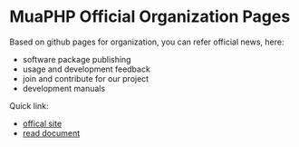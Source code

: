 # MuaPHP Official Organization Pages

Based on github pages for organization, you can refer official news, here:  

- software package publishing
- usage and development feedback
- join and contribute for our project
- development manuals

Quick link:

- [offical site](https://www.muaphp.com)
- [read document](https://doc.muaphp.com)